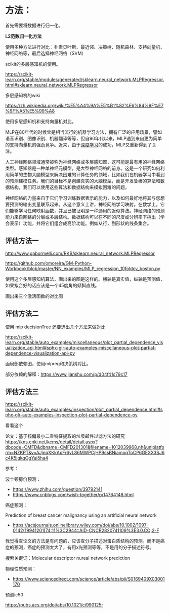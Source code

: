



# 方法：

首先需要将数据进行归一化。

**L2范数归一化方法**



使用多种方法进行对比：朴素贝叶斯、最近邻、决策树、随机森林、支持向量机、神经网络等，最后选择神经网络（SVM）

scikit的多层感知机的使用。

https://scikit-learn.org/stable/modules/generated/sklearn.neural_network.MLPRegressor.html#sklearn.neural_network.MLPRegressor

多层感知机的wiki

https://zh.wikipedia.org/wiki/%E5%A4%9A%E5%B1%82%E6%84%9F%E7%9F%A5%E5%99%A8

使用多层感知机和支持向量机对比。

MLP在80年代的时候曾是相当流行的机器学习方法，拥有广泛的应用场景，譬如语音识别、图像识别、机器翻译等等，但自90年代以来，MLP遇到来自更为简单的支持向量机的强劲竞争。近来，由于[深度学习](https://zh.wikipedia.org/wiki/深度学习)的成功，MLP又重新得到了关注。



人工神经网络领域通常被称为神经网络或多层感知器，这可能是最有用的神经网络类型。感知器是一种单神经元模型，是大型神经网络的前身。这是一个研究如何利用简单的生物大脑模型来解决困难的计算任务的领域，比如我们在机器学习中看到的预测建模任务。我们的目标不是创建真实的大脑模型，而是开发鲁棒的算法和数据结构，我们可以使用这些算法和数据结构来模拟困难的问题。

神经网络的力量来自于它们学习训练数据表示的能力，以及如何最好地将其与您想要预测的输出变量联系起来。从这个意义上讲，神经网络学习映射。在数学上，它们能够学习任何映射函数，并且已被证明是一种通用的近似算法。神经网络的预测能力来自网络的分层或多层结构。数据结构可以在不同的尺度或分辨率下挑出（学会表示）功能，并将它们组合成高阶功能。例如从行，到形状的线条集合。



## 评估方法一

http://www.gabormelli.com/RKB/sklearn.neural_network.MLPRegressor

https://github.com/omoreira/GM-Python-Workbook/blob/master/NN_examples/MLP_regression_10foldcv_boston.py

使用这个多层感知机算法，画出来的图是这样的。横轴是真实值，纵轴是预测值，如果拟合好的话应该是一个45度角的倾斜直线。

画出来三个激活函数的对比图



## 评估方法二

使用 mlp decisionTree 还要选出几个方法来做对比

https://scikit-learn.org/stable/auto_examples/miscellaneous/plot_partial_dependence_visualization_api.html#sphx-glr-auto-examples-miscellaneous-plot-partial-dependence-visualization-api-py

画局部依赖图，使用mlpreg和决策树对比。

部分依赖的解释：https://www.jianshu.com/p/d04f41c79c17



## 评估方法三

https://scikit-learn.org/stable/auto_examples/inspection/plot_partial_dependence.html#sphx-glr-auto-examples-inspection-plot-partial-dependence-py

看看这个



论文：基于核偏最小二乘特征提取的垃圾邮件过滤方法的研究 https://kns.cnki.net/kcms/detail/detail.aspx?dbcode=CMFD&dbname=CMFD201301&filename=1012039968.nh&uniplatform=NZKPT&v=AJjnqXKkApFr6vL86MWPCjHP9csBNiamoqToCP6GEXX3SJ6c4K5jqkqOgYai5ha4







参考：

波士顿房价预测：

- https://www.zhihu.com/question/39792141
- https://www.cnblogs.com/wish-together/p/14764148.html

癌症预测：

Prediction of breast cancer malignancy using an artificial neural network

- https://acsjournals.onlinelibrary.wiley.com/doi/abs/10.1002/1097-0142(19941201)74:11%3C2944::AID-CNCR2820741109%3E3.0.CO;2-F

我觉得查论文的方法是有问题的，应该查分子描述对蛋白质结构的预测。而不是癌症的预测，癌症的预测太大了，有用x光预测等等，不是用的分子描述符号。

搜索关键词：Molecular descriptor nureal network prediction

物理性质预测：

- https://www.sciencedirect.com/science/article/abs/pii/S0169409X03001170



预测ic50

https://pubs.acs.org/doi/abs/10.1021/ci990125r
